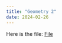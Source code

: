 ```yaml
---
title: "Geometry 2"
date: 2024-02-26
---
```

Here is the file:
[File](./2024-02-26-Geometry-Problems.pdf)
